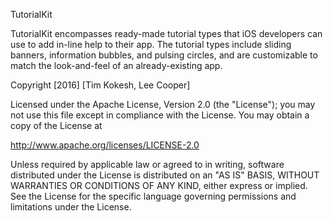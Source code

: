 TutorialKit

TutorialKit encompasses ready-made tutorial types that iOS developers can use to add in-line help to their app. The tutorial types include sliding banners, information bubbles, and pulsing circles, and are customizable to match the look-and-feel of an already-existing app.


Copyright [2016] [Tim Kokesh, Lee Cooper]

Licensed under the Apache License, Version 2.0 (the "License");
you may not use this file except in compliance with the License.
You may obtain a copy of the License at

http://www.apache.org/licenses/LICENSE-2.0

Unless required by applicable law or agreed to in writing, software
distributed under the License is distributed on an "AS IS" BASIS,
WITHOUT WARRANTIES OR CONDITIONS OF ANY KIND, either express or implied.
See the License for the specific language governing permissions and
limitations under the License.